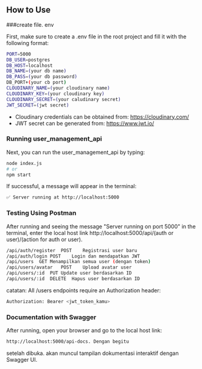 ## How to Use

###create file. env

First, make sure to create a .env file in the root project and fill it with the following format:

```bash
PORT=5000
DB_USER=postgres
DB_HOST=localhost
DB_NAME=(your db name)
DB_PASS=(your db password)
DB_PORT+(your cb port)
CLOUDINARY_NAME=(your cloudinary name)
CLOUDINARY_KEY=(your cloudinary key)
CLOUDINARY_SECRET=(your caludinary secret)
JWT_SECRET=(jwt secret)
```


- Cloudinary credentials can be obtained from: https://cloudinary.com/
- JWT secret can be generated from: https://www.jwt.io/

### Running user_management_api
Next, you can run the user_management_api by typing:

```bash
node index.js
# or
npm start
```

If successful, a message will appear in the terminal:

```bash
✅ Server running at http://localhost:5000
```


### Testing Using Postman
After running and seeing the message "Server running on port 5000" in the terminal, enter the local host link http://localhost:5000/api/(auth or user)/(action for auth or user).

```bash
/api/auth/register	POST	Registrasi user baru
/api/auth/login	POST	Login dan mendapatkan JWT
/api/users	GET	Menampilkan semua user (dengan token)
/api/users/avatar	POST	Upload avatar user
/api/users/:id	PUT	Update user berdasarkan ID
/api/users/:id	DELETE	Hapus user berdasarkan ID
```

catatan:
All /users endpoints require an Authorization header:
```bash
Authorization: Bearer <jwt_token_kamu>
```


### Documentation with Swagger
After running, open your browser and go to the local host link:

```bash
http://localhost:5000/api-docs. Dengan begitu
```

setelah dibuka. akan muncul tampilan dokumentasi interaktif dengan Swagger UI.

